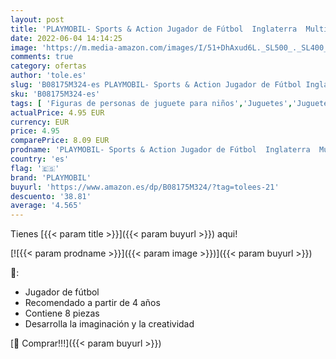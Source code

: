 ```yaml
---
layout: post
title: 'PLAYMOBIL- Sports & Action Jugador de Fútbol  Inglaterra  Multicolor  70484 '
date: 2022-06-04 14:14:25
image: 'https://m.media-amazon.com/images/I/51+DhAxud6L._SL500_._SL400_.jpg'
comments: true
category: ofertas
author: 'tole.es'
slug: 'B08175M324-es PLAYMOBIL- Sports & Action Jugador de Fútbol Inglaterra...'
sku: 'B08175M324-es'
tags: [ 'Figuras de personas de juguete para niños','Juguetes','Juguetes y juegos','Muñecos y figuras','playmobil','playmobil-','🇪🇸', ]
actualPrice: 4.95 EUR
currency: EUR
price: 4.95
comparePrice: 8.09 EUR
prodname: 'PLAYMOBIL- Sports & Action Jugador de Fútbol  Inglaterra  Multicolor  70484 '
country: 'es'
flag: '🇪🇸'
brand: 'PLAYMOBIL'
buyurl: 'https://www.amazon.es/dp/B08175M324/?tag=tolees-21'
descuento: '38.81'
average: '4.565'
---
```


Tienes [{{< param title >}}]({{< param buyurl >}}) aqui!

[![{{< param prodname >}}]({{< param image >}})]({{< param buyurl >}})

🔎:

- Jugador de fútbol
- Recomendado a partir de 4 años
- Contiene 8 piezas
- Desarrolla la imaginación y la creatividad

[🛒 Comprar!!!]({{< param buyurl >}})
